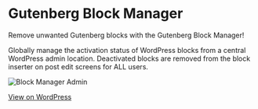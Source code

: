 # Gutenberg Block Manager

Remove unwanted Gutenberg blocks with the Gutenberg Block Manager!

Globally manage the activation status of WordPress blocks from a central WordPress admin location. Deactivated blocks are removed from the block inserter on post edit screens for ALL users.

![Block Manager Admin](https://ps.w.org/block-manager/assets/screenshot-1.png)

[View on WordPress](https://wordpress.org/plugins/block-manager/)
